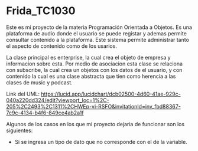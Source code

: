 # Frida_TC1030
Este es mi proyecto de la materia Programación Orientada a Objetos. Es una plataforma de audio donde el usuario se puede registar y ademas permite consultar contenido a la plataforma. Este sistema permite administrar tanto el aspecto de  contenido como de los usarios. 

La clase principal es enterprise, la cual crea el objeto de empresa y informacion sobre esta. Por medio de asociacion esta clase se relaciona con subscribe, la cual crea un objetos con los datos de el usuario, y con contenido la cual es una clase abstracta que tien como herencia a las clases de music y podcast.

Link del UML: https://lucid.app/lucidchart/dcb02500-4d60-41ae-929c-040a220dd324/edit?viewport_loc=1%2C-205%2C2493%2C1311%2CHWEp-vi-RSFO&invitationId=inv_fbd88367-7c9c-4134-b4f6-849ce4ab2a1f 

Algunos de los casos en los que mi proyecto dejaria de funcionar son los siguientes: 
- Si se ingresa un tipo de dato que no corresponde con el de la variable.
  
